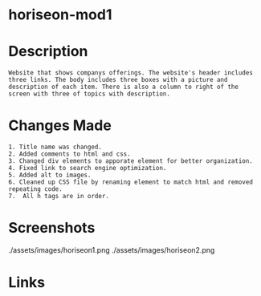 # horiseon-mod1
# Description
    Website that shows companys offerings. The website's header includes three links. The body includes three boxes with a picture and description of each item. There is also a column to right of the screen with three of topics with description. 
# Changes Made
    1. Title name was changed.
    2. Added comments to html and css.
    3. Changed div elements to apporate element for better organization.
    4. Fixed link to search engine optimization.
    5. Added alt to images.
    6. Cleaned up CSS file by renaming element to match html and removed repeating code. 
    7.  All h tags are in order. 
# Screenshots
./assets/images/horiseon1.png
./assets/images/horiseon2.png
# Links

